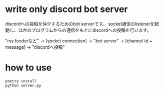 # write only discord bot server

discordへの投稿を仲介するためのbot serverです。
socket通信のlistenerを起動し、ほかのプログラムからの通信をもとにdiscordへの投稿を行います。

"rss feederなど" -> [socket connection] -> "bot server" -> [channel id + message] -> "discordへ投稿"

# how to use

```
poetry install
python server.py
```

